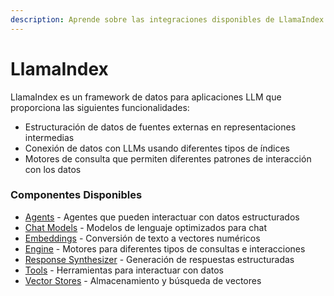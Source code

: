 ```yaml
---
description: Aprende sobre las integraciones disponibles de LlamaIndex en Flowise
---
```


# LlamaIndex

LlamaIndex es un framework de datos para aplicaciones LLM que proporciona las siguientes funcionalidades:
- Estructuración de datos de fuentes externas en representaciones intermedias
- Conexión de datos con LLMs usando diferentes tipos de índices
- Motores de consulta que permiten diferentes patrones de interacción con los datos

### Componentes Disponibles

* [Agents](agents/) - Agentes que pueden interactuar con datos estructurados
* [Chat Models](chat-models/) - Modelos de lenguaje optimizados para chat
* [Embeddings](embeddings/) - Conversión de texto a vectores numéricos
* [Engine](engine/) - Motores para diferentes tipos de consultas e interacciones
* [Response Synthesizer](response-synthesizer/) - Generación de respuestas estructuradas
* [Tools](tools/) - Herramientas para interactuar con datos
* [Vector Stores](vector-stores/) - Almacenamiento y búsqueda de vectores
